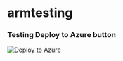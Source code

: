 # armtesting

### Testing Deploy to Azure button
[![Deploy to Azure](https://aka.ms/deploytoazurebutton)](https://portal.azure.com/#create/Microsoft.Template/uri/https%3A%2F%2Fraw.githubusercontent.com%2Fnamtazpro%2Fenteprisescaleforintegration%2Fmain%2Fazuredeploy.json)
